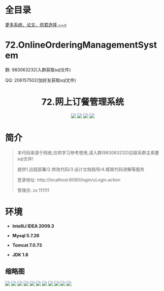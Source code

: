 # 全目录

[更多系统、论文，供君选择 ~~>](https://www.yuque.com/wisebit/blog)

# 72.OnlineOrderingManagementSystem

<p>群: 983063232(入群获取sql文件)</p>
<p>QQ: 206157502(加好友获取sql文件)</p>

<p><h1 align="center">72.网上订餐管理系统</h1></p>



<p align="center">
	<img src="https://img.shields.io/badge/jdk-1.8-orange.svg"/>
    <img src="https://img.shields.io/badge/spring-5.x-lightgrey.svg"/>
    <img src="https://img.shields.io/badge/springmvc-3.x-blue.svg"/>
    <img src="https://img.shields.io/badge/mybatis-3.x-yellow.svg"/>
</p>

# 简介


> 本代码来源于网络,仅供学习参考使用,请入群(983063232)后联系群主索要sql文件!
>
> 提供1.远程部署/2.修改代码/3.设计文档指导/4.框架代码讲解等服务
>
> 登录地址: http://localhost:8080/login/uLogin.action
>
> 管理员: zs  111111



# 环境

- <b>IntelliJ IDEA 2009.3</b>

- <b>Mysql 5.7.26</b>

- <b>Tomcat 7.0.73</b>

- <b>JDK 1.8</b>




## 缩略图

![](https://bitwise.oss-cn-heyuan.aliyuncs.com/2024/9/10/9e526321-df76-40c3-97d2-569927329ea3.png)
![](https://bitwise.oss-cn-heyuan.aliyuncs.com/2024/9/10/64caa558-8f4e-4db3-b9ae-5a1527829a6a.png)
![](https://bitwise.oss-cn-heyuan.aliyuncs.com/2024/9/10/54f8baa7-1a98-401f-aef1-43d9b33733d4.png)
![](https://bitwise.oss-cn-heyuan.aliyuncs.com/2024/9/10/35997387-1b31-40b7-b424-3d9511d616db.png)
![](https://bitwise.oss-cn-heyuan.aliyuncs.com/2024/9/10/42747f2c-a36b-4d26-bc81-400963e591c4.png)
![](https://bitwise.oss-cn-heyuan.aliyuncs.com/2024/9/10/094516d6-3d6a-4f3f-a563-df840a6032cb.png)
![](https://bitwise.oss-cn-heyuan.aliyuncs.com/2024/9/10/cb686b74-a1da-495b-9d15-d563bb83457a.png)
![](https://bitwise.oss-cn-heyuan.aliyuncs.com/2024/9/10/20125392-3f71-4013-a770-3d9d92aacd0f.png)
![](https://bitwise.oss-cn-heyuan.aliyuncs.com/2024/9/10/6cf2c772-42e6-45b2-9124-102a8c432dbd.png)
![](https://bitwise.oss-cn-heyuan.aliyuncs.com/2024/9/10/43fd9150-70ff-4add-ae67-82a6413ae385.png)
![](https://bitwise.oss-cn-heyuan.aliyuncs.com/2024/9/10/71340772-92f3-4d41-ad6d-583eb3e9d87c.png)




